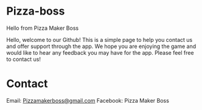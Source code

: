 # Pizza-boss
Hello from Pizza Maker Boss

Hello, welcome to our Github! This is a simple page to help you contact us and offer support through the app.
We hope you are enjoying the game and would like to hear any feedback you may have for the app.
Please feel free to contact us!

# Contact
Email: Pizzamakerboss@gmail.com
Facebook: Pizza Maker Boss

